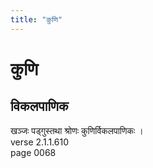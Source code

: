 ```yaml
---
title: "कुणि"
---
```


# कुणि
## विकलपाणिक
खञ्जः पड्गुस्तथा श्रोणः कुणिर्विकलपाणिकः ।<br />verse 2.1.1.610<br />page 0068

